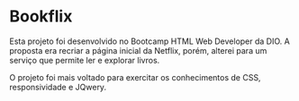 # Bookflix
Esta projeto foi desenvolvido no Bootcamp HTML Web Developer da DIO. 
A proposta era recriar a página inicial da Netflix, porém, alterei para um serviço que permite ler e explorar livros.

O projeto foi mais voltado para exercitar os conhecimentos de CSS, responsividade e JQwery.
